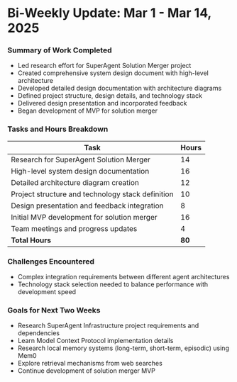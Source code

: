 # Bi-Weekly Update: Mar 1 - Mar 14, 2025

### Summary of Work Completed
- Led research effort for SuperAgent Solution Merger project
- Created comprehensive system design document with high-level architecture
- Developed detailed design documentation with architecture diagrams
- Defined project structure, design details, and technology stack
- Delivered design presentation and incorporated feedback
- Began development of MVP for solution merger

### Tasks and Hours Breakdown
| Task | Hours |
|------|-------|
| Research for SuperAgent Solution Merger | 14 |
| High-level system design documentation | 16 |
| Detailed architecture diagram creation | 12 |
| Project structure and technology stack definition | 10 |
| Design presentation and feedback integration | 8 |
| Initial MVP development for solution merger | 16 |
| Team meetings and progress updates | 4 |
| **Total Hours** | **80** |

### Challenges Encountered
- Complex integration requirements between different agent architectures
- Technology stack selection needed to balance performance with development speed

### Goals for Next Two Weeks
- Research SuperAgent Infrastructure project requirements and dependencies
- Learn Model Context Protocol implementation details
- Research local memory systems (long-term, short-term, episodic) using Mem0
- Explore retrieval mechanisms from web searches
- Continue development of solution merger MVP
